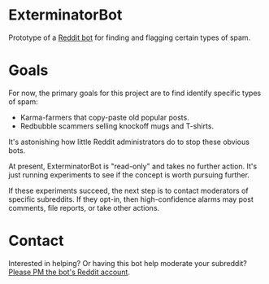 # ExterminatorBot
Prototype of a [Reddit bot](https://www.reddit.com/user/ExterminatorBot) for finding and flagging certain types of spam.

# Goals
For now, the primary goals for this project are to find identify specific types of spam:
* Karma-farmers that copy-paste old popular posts.
* Redbubble scammers selling knockoff mugs and T-shirts.

It's astonishing how little Reddit administrators do to stop these obvious bots.

At present, ExterminatorBot is "read-only" and takes no further action.
It's just running experiments to see if the concept is worth pursuing further.

If these experiments succeed, the next step is to contact moderators of specific subreddits.
If they opt-in, then high-confidence alarms may post comments, file reports, or take other actions.

# Contact
Interested in helping? Or having this bot help moderate your subreddit?
[Please PM the bot's Reddit account](https://www.reddit.com/user/ExterminatorBot).
